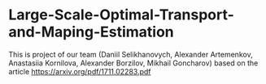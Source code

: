# Large-Scale-Optimal-Transport-and-Maping-Estimation
This is project of our team (Daniil Selikhanovych, Alexander Artemenkov, Anastasiia Kornilova, Alexander Borzilov, Mikhail Goncharov) based on the article https://arxiv.org/pdf/1711.02283.pdf
